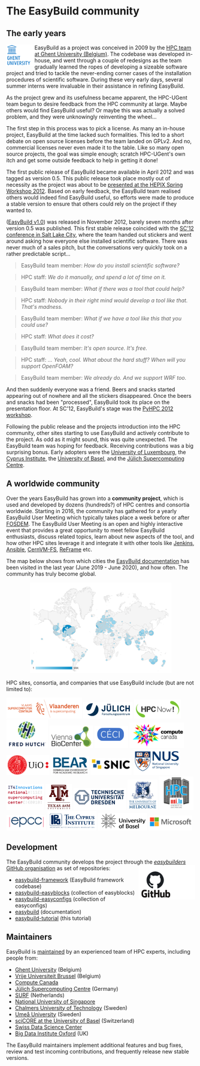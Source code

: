 # The EasyBuild community

## The early years

<a href="http://ugent.be/hpc"><img src="../img/ugent_logo.png" style="float:left" width="15%"/></a>

EasyBuild as a project was conceived in 2009 by the [HPC team at Ghent University (Belgium)](https://www.ugent.be/hpc/en).
The codebase was developed in-house, and went through a couple of redesigns as
the team gradually learned the ropes of developing a sizeable software project
and tried to tackle the never-ending corner cases of the installation procedures of scientific software.
During these very early days, several summer interns were invaluable in their assistance
in refining EasyBuild.

As the project grew and its usefulness became apparent, the HPC-UGent team begun to desire feedback from
the HPC community at large. Maybe others would find EasyBuild useful? Or maybe
this was actually a solved problem, and they were unknowingly reinventing the wheel...

The first step in this process
was to pick a license. As many an in-house project, EasyBuild at the time lacked such formalities. This led to
a short debate on open source licenses before the team landed on GPLv2. And no, commercial licenses never even made
it to the table. Like so many open source projects, the goal was simple enough; scratch HPC-UGent's own itch 
and get some outside feedback to help in getting it done!

The first public release of EasyBuild became available in April 2012 and was tagged as version 0.5. This public
release took place mostly out of necessity as the project was about to be
[presented at the HEPIX Spring Workshop 2012](https://indico.cern.ch/event/160737/contributions/1407847/).
Based on early feedback, the EasyBuild team realised others would indeed find EasyBuild useful, so efforts were made to
produce a stable version to ensure that others could rely on the project if they wanted to.

([EasyBuild v1.0](https://pypi.org/project/easybuild/1.0.0)) was released in November 2012, barely seven months after
version 0.5 was published. This first stable release coincided with the
[SC'12 conference in Salt Lake City](http://sc12.supercomputing.org/), where the team handed out stickers and went
around asking how everyone else installed scientific software. There was never much of a sales pitch, but the
conversations very quickly took on a rather predictable script...

> EasyBuild team member: *How do you install scientific software?*

> HPC staff: *We do it manually, and spend a lot of time on it.*  

> EasyBuild team member: *What if there was a tool that could help?*

> HPC staff: *Nobody in their right mind would develop a tool like that. That's madness.*

> EasyBuild team member: *What if we have a tool like this that you could use?*

> HPC staff: *What does it cost?*  

> EasyBuild team member: *It's open source. It's free.*

> HPC staff: *... Yeah, cool. What about the hard stuff? When will you support OpenFOAM?*  

> EasyBuild team member: *We already do. And we support WRF too.*


And then suddenly everyone was a friend. Beers and snacks started appearing out of nowhere
and all the stickers disappeared. Once the beers and snacks had been "processed", EasyBuild
took its place on the presentation floor. At SC'12, EasyBuild's stage was the
[PyHPC 2012 workshop](http://sc12.supercomputing.org/schedule/event_detail.php-evid=wksp118.html).

Following the public release and the projects introduction into the HPC community,
other sites starting to use EasyBuild and actively contribute to the project. As odd as it might sound, this
was quite unexpected. The EasyBuild team was hoping for feedback. Receiving contributions was a big surprising bonus. 
Early adopters were the [University of Luxembourg](https://hpc.uni.lu), the [Cyprus Institute](https://www.cyi.ac.cy/),
the [University of Basel](https://scicore.unibas.ch/), and the [Jülich
Supercomputing Centre](https://www.fz-juelich.de/ias/jsc).

## A worldwide community

Over the years EasyBuild has grown into a **community project**,
which is used and developed by dozens (hundreds?) of HPC centres and consortia worldwide. Starting in 2016,
the community has gathered for a yearly EasyBuild User Meeting which typically takes place a week before
or after [FOSDEM](https://fosdem.org). The EasyBuild User Meeting is an open and highly interactive event
that provides a great opportunity to meet fellow EasyBuild enthusiasts, discuss related topics, learn about new aspects of the tool, and how other HPC sites leverage it and integrate it with other tools like [Jenkins](https://www.youtube.com/watch?v=bzW45cfRUMU), [Ansible](https://www.youtube.com/watch?v=Qr2udsAjkG0), [CernVM-FS](https://www.youtube.com/watch?v=_0j5Shuf2uE), [ReFrame](https://www.youtube.com/watch?v=KN9QwQIrso4) etc.

The map below shows from which
cities the [EasyBuild documentation](https://easybuild.readthedocs.io) has
been visited in the last year (June 2019 - June 2020), and how often. The community has truly become global.

<div align="center"><img alt="Cities from which EasyBuild documentation has been visited last year (June 2019-June 2020" src="../img/easybuild-docs-map_20190619-20200619.png" width="75%"/></div>

HPC sites, consortia, and companies that use EasyBuild include (but are not limited to):

<a href="https://vscentrum.be"><img src="../img/vsc_logo.png" alt="VSC logo" width="40%"></a>
<a href="https://www.fz-juelich.de/ias/jsc"><img src="../img/jsc_logo.png" alt="JSC logo" width="26%"></a>
<a href="https://hpcnow.com/"><img src="../img/hpcnow_logo.png" alt="HPCNow! logo" width="25%"></a>
<a href="https://www.fredhutch.org/"><img src="../img/fredhutch_logo.png" alt="Fred Hutch logo" width="22%"></a>
<a href="https://www.viennabiocenter.org/"><img src="../img/vienna_biocenter_logo.png" alt="Vienna BioCenter logo" width="23%"></a>
<a href="http://www.ceci-hpc.be/"><img src="../img/ceci_logo.png" alt="CÉCI logo" width="18%"></a>
<a href="https://www.computecanada.ca/home/"><img src="../img/computecanada_logo.png" alt="Compute Canada logo" width="29%"></a>
<a href="https://www.uio.no/english/services/it/research/hpc/"><img src="../img/uio_logo.png" alt="UiO logo" width="23%"></a>
<a href="https://intranet.birmingham.ac.uk/bear"><img src="../img/bear_logo.png" alt="BEAR logo" width="20%"></a>
<a href="https://www.snic.se/"><img src="../img/snic_logo.png" alt="SNIC logo" width="22%"></a>
<a href="https://nusit.nus.edu.sg/hpc/"><img src="../img/nus_logo.png" alt="National University of Singapore logo" width="25%"></a>
<a href="https://www.it4i.cz/en"><img src="../img/it4innovations_logo.png" alt="IT4Innovations logo" width="20%"></a>
<a href="https://hprc.tamu.edu/"><img src="../img/texas_am_logo.png" alt="Texas A&M logo" width="14%"></a>
<a href="https://tu-dresden.de/zih/dienste/service-katalog/hpc?set_language=en"><img src="../img/tudresden_logo.png" alt="TU Dresden logo" width="28%"></a>
<a href="https://dashboard.hpc.unimelb.edu.au/"><img src="../img/univ_melbourne_logo.png" alt="University of Melbourne logo" width="16%"></a>
<a href="https://hpc.uni.lu/"><img src="../img/unilu_logo.png" alt="University of Luxembourg logo" width="18%"></a>
<a href="https://www.epcc.ed.ac.uk/"><img src="../img/epcc_logo.png" alt="EPCC logo" width="21%"></a>
<a href="https://www.cyi.ac.cy/"><img src="../img/cyi_logo.png" alt="Cyprus Institute logo" width="26%"></a>
<a href="https://scicore.unibas.ch/"><img src="../img/basel_logo.png" alt="University of Basel logo" width="26%"></a>
<a href="https://techcommunity.microsoft.com/t5/azure-global/running-long-hpc-jobs-on-azure-with-checkpointing-using-lammps/ba-p/1335148"><img src="../img/microsoft_logo.png" alt="Microsoft logo" width="23%"></a>

## Development

The EasyBuild community develops the project through the [*easybuilders* GitHub organisation](https://github.com/easybuilders) as set of repositories:
<a href="http://github.com"><img src="../img/github_logo.png" style="float:right" width="30%"/></a>

* [easybuild-framework](https://github.com/easybuilders/easybuild-framework) (EasyBuild framework codebase)
* [easybuild-easyblocks](https://github.com/easybuilders/easybuild-easyblocks) (collection of easyblocks)
* [easybuild-easyconfigs](https://github.com/easybuilders/easybuild-easyconfigs) (collection of easyconfigs)
* [easybuild](https://github.com/easybuilders/easybuild) (documentation)
* [easybuild-tutorial](https://github.com/easybuilders/easybuild-tutorial) (this tutorial)

## Maintainers

EasyBuild is [maintained](https://easybuild.readthedocs.io/en/latest/Maintainers.html) by an experienced team of HPC experts, including people from:

* [Ghent University](https://ugent.be/hpc) (Belgium)
* [Vrije Universiteit Brussel](https://hpc.vub.be/) (Belgium)
* [Compute Canada](https://www.computecanada.ca/home/)
* [Jülich Supercomputing Centre](http://www.fz-juelich.de/ias/jsc/EN) (Germany)
* [SURF](https://www.surf.nl/en/research-ict) (Netherlands)
* [National University of Singapore](https://nusit.nus.edu.sg/hpc)
* [Chalmers University of Technology](https://www.chalmers.se/en) (Sweden)
* [Umeå University](http://www.umu.se/english/) (Sweden)
* [sciCORE at the University of Basel](https://scicore.unibas.ch/) (Switzerland)
* [Swiss Data Science Center](https://datascience.ch/)
* [Big Data Institute Oxford](https://www.bdi.ox.ac.uk/) (UK)

The EasyBuild maintainers implement additional features and bug fixes, review and test incoming contributions, and frequently release new stable versions.
